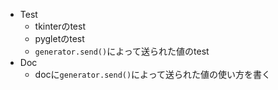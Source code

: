 - Test
  - tkinterのtest
  - pygletのtest
  - `generator.send()`によって送られた値のtest
- Doc
  - docに`generator.send()`によって送られた値の使い方を書く
